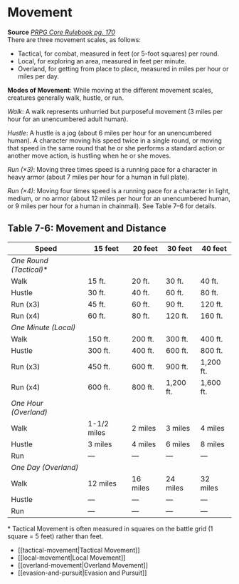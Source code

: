# Movement

**Source** [_PRPG Core Rulebook pg. 170_](http://paizo.com/pathfinderRPG/v5748btpy88yj)  
There are three movement scales, as follows:

- Tactical, for combat, measured in feet (or 5-foot squares) per round.
- Local, for exploring an area, measured in feet per minute.
- Overland, for getting from place to place, measured in miles per hour or miles per day.

  
**Modes of Movement**: While moving at the different movement scales, creatures generally walk, hustle, or run.  
  
_Walk_: A walk represents unhurried but purposeful movement (3 miles per hour for an unencumbered adult human).  
  
_Hustle_: A hustle is a jog (about 6 miles per hour for an unencumbered human). A character moving his speed twice in a single round, or moving that speed in the same round that he or she performs a standard action or another move action, is hustling when he or she moves.  
  
_Run (×3)_: Moving three times speed is a running pace for a character in heavy armor (about 7 miles per hour for a human in full plate).  
  
_Run (×4)_: Moving four times speed is a running pace for a character in light, medium, or no armor (about 12 miles per hour for an unencumbered human, or 9 miles per hour for a human in chainmail). See Table 7–6 for details.

## Table 7-6: Movement and Distance

|**Speed**|**15 feet**|**20 feet**|**30 feet**|**40 feet**|
|---|---|---|---|---|
| *One Round (Tactical)*\* |   |   |   |
|Walk|15 ft.|20 ft.|30 ft.|40 ft.|
|Hustle|30 ft.|40 ft.|60 ft.|80 ft.|
|Run (x3)|45 ft.|60 ft.|90 ft.|120 ft.|
|Run (x4)|60 ft.|80 ft.|120 ft.|160 ft.|
|*One Minute (Local)*||   |   |   |
|Walk|150 ft.|200 ft.|300 ft.|400 ft.|
|Hustle|300 ft.|400 ft.|600 ft.|800 ft.|
|Run (x3)|450 ft.|600 ft.|900 ft.|1,200 ft.|
|Run (x4)|600 ft.|800 ft.|1,200 ft.|1,600 ft.|
|*One Hour (Overland)*||   |   |   |
|Walk|1-1/2 miles|2 miles|3 miles|4 miles|
|Hustle|3 miles|4 miles|6 miles|8 miles|
|Run|—|—|—|—|
|*One Day (Overland)*||   |   |   |
|Walk|12 miles|16 miles|24 miles|32 miles|
|Hustle|—|—|—|—|
|Run|—|—|—|—|

\* Tactical Movement is often measured in squares on the battle grid (1 square = 5 feet) rather than feet.

- [[tactical-movement|Tactical Movement]]
- [[local-movement|Local Movement]]
- [[overland-movement|Overland Movement]]
- [[evasion-and-pursuit|Evasion and Pursuit]]
